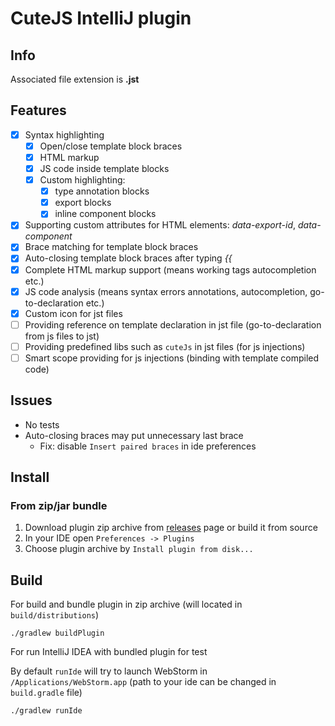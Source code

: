 # CuteJS IntelliJ plugin

## Info

Associated file extension is **.jst**

## Features

- [x] Syntax highlighting
  - [x] Open/close template block braces
  - [x] HTML markup
  - [x] JS code inside template blocks
  - [x] Custom highlighting:
    - [x] type annotation blocks
    - [x] export blocks
    - [x] inline component blocks
- [x] Supporting custom attributes for HTML elements: *data-export-id*, *data-component*
- [x] Brace matching for template block braces
- [x] Auto-closing template block braces after typing *{{*
- [x] Complete HTML markup support (means working tags autocompletion etc.)
- [x] JS code analysis (means syntax errors annotations, autocompletion, go-to-declaration etc.)
- [x] Custom icon for jst files
- [ ] Providing reference on template declaration in jst file (go-to-declaration from js files to jst)
- [ ] Providing predefined libs such as `cuteJs` in jst files (for js injections)
- [ ] Smart scope providing for js injections (binding with template compiled code)
  
## Issues

- No tests
- Auto-closing braces may put unnecessary last brace
  - Fix: disable `Insert paired braces` in ide preferences

## Install

### From zip/jar bundle

1. Download plugin zip archive from [releases](https://github.com/interfaced/cutejs-intellij-plugin/releases) page or build it from source
2. In your IDE open `Preferences -> Plugins`
3. Choose plugin archive by `Install plugin from disk...`

## Build

For build and bundle plugin in zip archive (will located in `build/distributions`)

```
./gradlew buildPlugin
```

For run IntelliJ IDEA with bundled plugin for test

By default `runIde` will try to launch WebStorm in `/Applications/WebStorm.app` (path to your ide can be changed in `build.gradle` file)

```
./gradlew runIde
```
